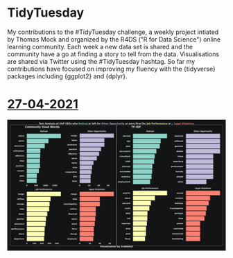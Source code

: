 # TidyTuesday

My contributions to the #TidyTuesday challenge, a weekly project intiated by Thomas Mock and organized by the R4DS ("R for Data Science") online learning community.
Each week a new data set is shared and the community have a go at finding a story to tell from the data. Visualisations are shared via Twitter using the #TidyTuesday hashtag.
So far my contributions have focused on improving my fluency with the {tidyverse} packages including {ggplot2} and {dplyr}.

# [27-04-2021](https://github.com/un-etudiant/TidyTuesday/tree/master/2021-04-27/)
![S&P CEO CEO Departures](https://github.com/un-etudiant/TidyTuesday/blob/master/2021-04-27/ceoplot.png)

